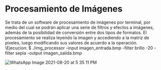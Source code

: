 # Procesamiento de Imágenes
Se trata de un software de procesamiento de imágenes por terminal, por medio del cual se podrán aplicar una serie de filtros y efectos a imágenes, además de la posibilidad de conversión entre dos tipos de formatos. El procesamiento se realiza leyendo la imagen y accediendo a la matriz de pixeles, luego modificando sus valores de acuerdo a la operación. 
\Ejecucion:
$ ./img_processor -input imagen_entrada.bmp -filter brillo -20 -filter sepia -output imagen_salida.bmp

![WhatsApp Image 2021-08-20 at 5 35 11 PM](https://user-images.githubusercontent.com/72233852/130291139-7cad8008-c781-479b-9f8b-9151b600e786.jpeg)

